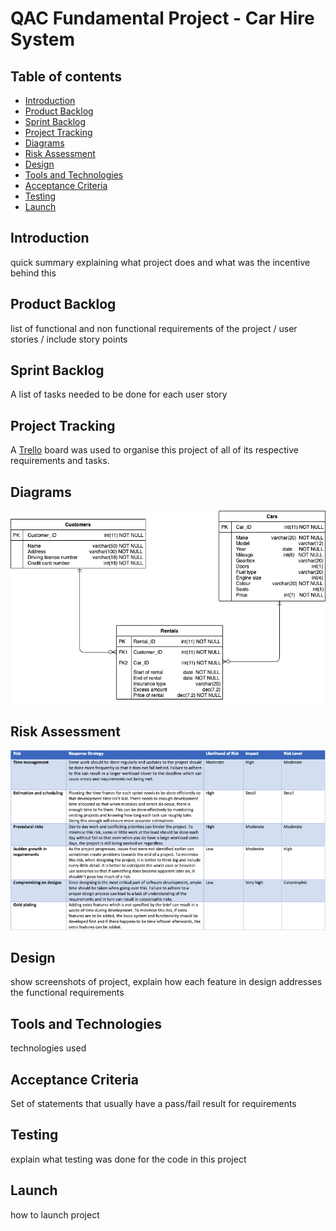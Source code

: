 # QAC Fundamental Project - Car Hire System

## Table of contents
* [Introduction](#introduction)
* [Product Backlog](#product-backlog)
* [Sprint Backlog](#sprint-backlog)
* [Project Tracking](#project-tracking)
* [Diagrams](#diagrams)
* [Risk Assessment](#risk-assessment)
* [Design](#design)
* [Tools and Technologies](#tools-and-technologies)
* [Acceptance Criteria](#acceptance-criteria)
* [Testing](#testing)
* [Launch](#launch)

## Introduction

quick summary explaining what project does and what was the incentive behind this

## Product Backlog

list of functional and non functional requirements of the project / user stories / include story points

## Sprint Backlog

A list of tasks needed to be done for each user story

## Project Tracking

A [Trello][trello-link] board was used to organise this project of all of its respective requirements and tasks.

## Diagrams

![ERD][erd-link]

## Risk Assessment

![Risk Assessment][ra-link]

## Design

show screenshots of project, explain how each feature in design addresses the functional requirements

## Tools and Technologies

technologies used

## Acceptance Criteria

Set of statements that usually have a pass/fail result for requirements

## Testing

explain what testing was done for the code in this project

## Launch

how to launch project


[trello-link]: https://trello.com/b/VTXiegA8/car-hire-system-qac
[erd-link]: https://github.com/HamzaYacub/QAC-Fundamental-Project/blob/master/Documentation/ERD%20Diagram.png
[ra-link]: https://github.com/HamzaYacub/QAC-Fundamental-Project/blob/master/Documentation/risk%20assessment%20png%20.png

